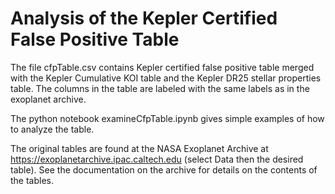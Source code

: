 # Analysis of the Kepler Certified False Positive Table

The file cfpTable.csv contains Kepler certified false positive table merged with the Kepler Cumulative KOI table and the Kepler DR25 stellar properties table.  The columns in the table are labeled with the same labels as in the exoplanet archive.

The python notebook examineCfpTable.ipynb gives simple examples of how to analyze the table.

The original tables are found at the NASA Exoplanet Archive at https://exoplanetarchive.ipac.caltech.edu (select Data then the desired table).  See the documentation on the archive for details on the contents of the tables. 
 
